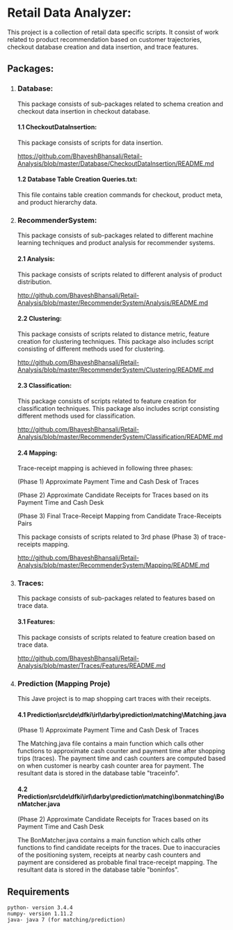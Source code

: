 # Retail Data Analyzer: 
This project is a collection of retail data specific scripts. It consist of work related to product recommendation based on customer trajectories, checkout database creation and data insertion, and trace features.

## Packages:

1. ### Database: 
    This package consists of sub-packages related to schema creation and checkout data insertion in checkout database.

    #### 1.1 CheckoutDataInsertion: 
    This package consists of scripts for data insertion.
    
    
    https://github.com/BhaveshBhansali/Retail-Analysis/blob/master/Database/CheckoutDataInsertion/README.md
    
    
    #### 1.2 Database Table Creation Queries.txt:
    This file contains table creation commands for checkout, product meta, and product hierarchy data.   

2. ### RecommenderSystem: 
    This package consists of sub-packages related to different machine learning techniques and product analysis for recommender systems.

    #### 2.1 Analysis: 
    This package consists of scripts related to different analysis of product distribution. 
    
    
    http://github.com/BhaveshBhansali/Retail-Analysis/blob/master/RecommenderSystem/Analysis/README.md

    #### 2.2 Clustering: 
    This package consists of scripts related to distance metric, feature creation for clustering techniques. This package also includes script consisting of different methods used for clustering.
    
    
    http://github.com/BhaveshBhansali/Retail-Analysis/blob/master/RecommenderSystem/Clustering/README.md
    
    #### 2.3 Classification: 
    This package consists of scripts related to feature creation for classification techniques. This package also includes script consisting different methods used for classification.
    
    
    http://github.com/BhaveshBhansali/Retail-Analysis/blob/master/RecommenderSystem/Classification/README.md
    
    #### 2.4 Mapping: 
    
    Trace-receipt mapping is achieved in following three phases:
    
    (Phase 1) Approximate Payment Time and Cash Desk of Traces
    
    (Phase 2) Approximate Candidate Receipts for Traces based on its Payment Time and Cash Desk
    
    (Phase 3) Final Trace-Receipt Mapping from Candidate Trace-Receipts Pairs
    
    
    This package consists of scripts related to 3rd phase (Phase 3) of trace-receipts mapping.
    
    
    http://github.com/BhaveshBhansali/Retail-Analysis/blob/master/RecommenderSystem/Mapping/README.md

3. ### Traces: 
    This package consists of sub-packages related to features based on trace data.

    #### 3.1 Features: 
    This package consists of scripts related to feature creation based on trace data.
    
    
    http://github.com/BhaveshBhansali/Retail-Analysis/blob/master/Traces/Features/README.md
    
4. ### Prediction (Mapping Proje)  
    This Jave project is to map shopping cart traces with their receipts.

    #### 4.1 Prediction\src\de\dfki\irl\darby\prediction\matching\Matching.java 
    
    (Phase 1) Approximate Payment Time and Cash Desk of Traces
    
    The Matching.java file contains a main function which calls other functions to approximate cash counter and payment time after shopping trips (traces). The payment time and cash 
    counters are computed based on when customer is nearby cash counter area for payment. The resultant data is stored in the database table "traceinfo".
    
    #### 4.2 Prediction\src\de\dfki\irl\darby\prediction\matching\bonmatching\BonMatcher.java 
    
    (Phase 2) Approximate Candidate Receipts for Traces based on its Payment Time and Cash Desk
    
    The BonMatcher.java contains a main function which calls other functions to find candidate receipts for the traces. Due to inaccuracies of the positioning system, receipts at nearby
    cash counters and payment are considered as probable final trace-receipt mapping. The resultant data is stored in the database table "boninfos".
    
## Requirements
    
    python- version 3.4.4
    numpy- version 1.11.2
    java- java 7 (for matching/prediction)
        
